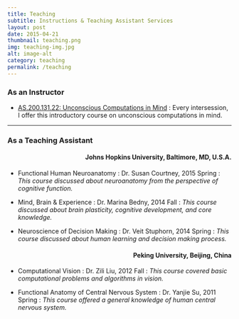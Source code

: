 ```yaml
---
title: Teaching
subtitle: Instructions & Teaching Assistant Services
layout: post
date: 2015-04-21
thumbnail: teaching.png
img: teaching-img.jpg
alt: image-alt
category: teaching
permalink: /teaching
---
```



<h3 class="post-section-title"> As an Instructor </h3>

* [AS.200.131.22: Unconscious Computations in Mind](https://github.com/ftvision/AS.200.131.22)
: Every intersession, I offer this introductory course on unconscious computations in mind. 


<hr>

<h3 class="post-section-title"> As a Teaching Assistant </h3>

<h4 style="text-align: right">  Johns Hopkins University, Baltimore, MD, U.S.A. </h4>

* Functional Human Neuroanatomy
: Dr. Susan Courtney, 2015 Spring
: _This course discussed about neuroanatomy from the perspective of cognitive function._

* Mind, Brain & Experience
: Dr. Marina Bedny, 2014 Fall
: _This course discussed about brain plasticity, cognitive development, and core knowledge._

* Neuroscience of Decision Making
: Dr. Veit Stuphorn, 2014 Spring
: _This course discussed about human learning and decision making process._

<h4 style="text-align: right">  Peking University, Beijing, China </h4>

* Computational Vision
: Dr. Zili Liu, 2012 Fall
: *This course covered basic computational problems and algorithms in vision.*

* Functional Anatomy of Central Nervous System
: Dr. Yanjie Su, 2011 Spring
: _This course offered a general knowledge of human central nervous system._
